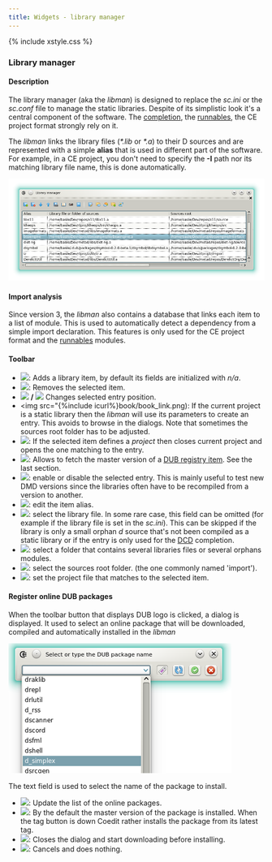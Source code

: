 ```yaml
---
title: Widgets - library manager
--- 
```


{% include xstyle.css %}

### Library manager

#### Description

The library manager (aka the _libman_) is designed to replace the _sc.ini_ or the _sc.conf_ file to manage the static libraries.
Despite of its simplistic look it's a central component of the software. The [completion](features_dcd), the [runnables](features_runnables), the CE project format strongly rely on it.

The _libman_ links the library files (_*.lib_ or _*.a_) to their D sources and are represented with a simple **alias** that is used in different part of the software.
For example, in a CE project, you don't need to specify the **-I** path nor its matching library file name, this is done automatically.

![](img/library_manager.png)

#### Import analysis

Since version 3, the _libman_ also contains a database that links each item to a list of module.
This is used to automatically detect a dependency from a simple import declaration.
This features is only used for the CE project format and the [runnables](features_runnables) modules.

#### Toolbar

- <img src="{%include icurl%}book/book_add.png" class="tlbric"/>: Adds a library item, by default its fields are initialized with _n/a_.
- <img src="{%include icurl%}book/book_delete.png" class="tlbric"/>: Removes the selected item.
- <img src="{%include icurl%}arrow/arrow_up.png" class="tlbric"/> **/** <img src="{%include icurl%}arrow/arrow_down.png" class="tlbric"/> Changes selected entry position.
- <img src="{%include icurl%}book/book_link.png): If the current project is a static library then the _libman_ will use its parameters to create an entry. This avoids to browse in the dialogs. Note that sometimes the sources root folder has to be adjusted.
- <img src="{%include icurl%}book/book_open.png" class="tlbric"/>: If the selected item defines a _project_ then closes current project and opens the one matching to the entry.
- <img src="{%include icurl%}other/dub.png" class="tlbric"/>: Allows to fetch the master version of a [DUB registry item](http://code.dlang.org/). See the last section.
- <img src="{%include icurl%}book/book.png" class="tlbric"/>: enable or disable the selected entry. This is mainly useful to test new DMD versions since the libraries often have to be recompiled from a version to another.
- <img src="{%include icurl%}book/book_edit.png" class="tlbric"/>: edit the item alias.
- <img src="{%include icurl%}folder/folder_brick.png" class="tlbric"/>: select the library file. In some rare case, this field can be omitted (for example if the library file is set in the _sc.ini_).
This can be skipped if the library is only a small orphan _d_ source that's not been compiled as a static library or if the entry is only used for the [DCD](features_dcd) completion.
- <img src="{%include icurl%}other/bricks.png" class="tlbric"/>: select a folder that contains several libraries files or several orphans modules.
- <img src="{%include icurl%}folder/folder_add.png" class="tlbric"/>: select the sources root folder. (the one commonly named 'import').
- <img src="{%include icurl%}other/script_bricks.png" class="tlbric"/>: set the project file that matches to the selected item.

#### Register online DUB packages

When the toolbar button that displays DUB logo is clicked, a dialog is displayed. It used to select an online package that will be downloaded, compiled and automatically installed in the _libman_

![](img/dub_register_package.png)

The text field is used to select the name of the package to install.

- <img src="{%include icurl%}arrow/arrow_update.png" class="tlbric"/>: Update the list of the online packages.
- <img src="{%include icurl%}other/tag_purple.png" class="tlbric"/>: By the default the master version of the package is installed. When the tag button is down Coedit rather installs the package from its latest tag.
- <img src="{%include icurl%}other/accept.png" class="tlbric"/>: Closes the dialog and start downloading before installing.
- <img src="{%include icurl%}other/cancel.png" class="tlbric"/>: Cancels and does nothing.